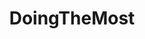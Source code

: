 ---
title: DoingTheMost
crosslinks:
- livven
- gifs
- funny
- MINI
- cringepics
- INGLIN
- PenmanshipPorn
- chelseafc
- UnexpectedSanderson
- ShitAmericansSay
- videos
- mildlyinteresting
- gifsthatendtoosoon
- PeopleFuckingDying
- IdiotsNearlyDying
- GifRecipes
- rarepuppers
---